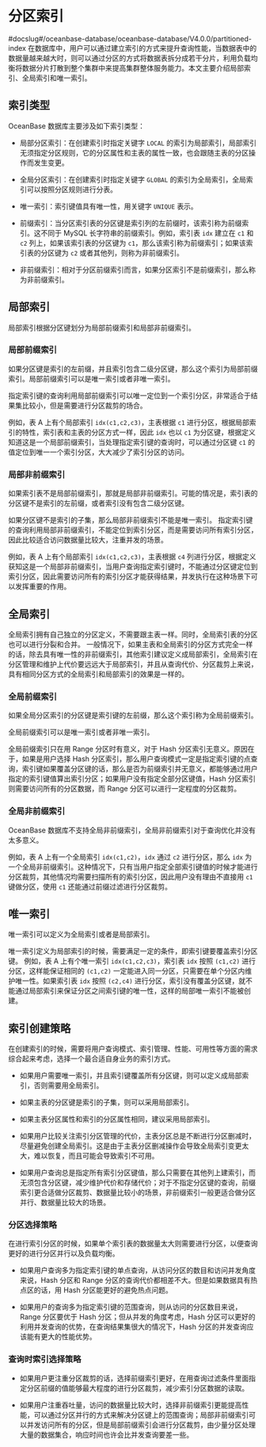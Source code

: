 分区索引 
=========================
#docslug#/oceanbase-database/oceanbase-database/V4.0.0/partitioned-index
在数据库中，用户可以通过建立索引的方式来提升查询性能，当数据表中的数据量越来越大时，则可以通过分区的方式将数据表拆分成若干分片，利用负载均衡将数据分片打散到整个集群中来提高集群整体服务能力。本文主要介绍局部索引、全局索引和唯一索引。

索引类型 
-------------------------

OceanBase 数据库主要涉及如下索引类型：

* 局部分区索引：在创建索引时指定关键字 `LOCAL` 的索引为局部索引，局部索引无须指定分区规则，它的分区属性和主表的属性一致，也会跟随主表的分区操作而发生变更。

  

* 全局分区索引：在创建索引时指定关键字 `GLOBAL` 的索引为全局索引，全局索引可以按照分区规则进行分表。

  

* 唯一索引：索引键值具有唯一性，用关键字 `UNIQUE` 表示。

  

* 前缀索引：当分区索引表的分区键是索引列的左前缀时，该索引称为前缀索引。这不同于 MySQL 长字符串的前缀索引。例如，索引表 `idx` 建立在 `c1` 和 `c2` 列上，如果该索引表的分区键为 `c1`，那么该索引称为前缀索引；如果该索引表的分区键为 `c2` 或者其他列，则称为非前缀索引。

  

* 非前缀索引：相对于分区前缀索引而言，如果分区索引不是前缀索引，那么称为非前缀索引。

  




局部索引 
-------------------------

局部索引根据分区键划分为局部前缀索引和局部非前缀索引。

### 局部前缀索引 

如果分区键是索引的左前缀，并且索引包含二级分区键，那么这个索引为局部前缀索引。局部前缀索引可以是唯一索引或者非唯一索引。

指定索引键的查询利用局部前缀索引可以唯一定位到一个索引分区，非常适合于结果集比较小，但是需要进行分区裁剪的场合。

例如，表 A 上有个局部索引 `idx(c1,c2,c3)`，主表根据 `c1` 进行分区，根据局部索引的特性，索引表和主表的分区方式一样，因此 `idx` 也以 `c1` 为分区键，根据定义知道这是一个局部前缀索引，当处理指定索引键的查询时，可以通过分区键 `c1` 的值定位到唯一一个索引分区，大大减少了索引分区的访问。

### 局部非前缀索引 

如果索引表不是局部前缀索引，那就是局部非前缀索引。可能的情况是，索引表的分区键不是索引的左前缀，或者索引没有包含二级分区键。

如果分区键不是索引的子集，那么局部非前缀索引不能是唯一索引。
指定索引键的查询利用局部非前缀索引，不能定位到索引分区，而是需要访问所有索引分区，因此比较适合访问数据量比较大，注重并发的场景。

例如，表 A 上有个局部索引 `idx(c1,c2,c3)`，主表根据 `c4` 列进行分区，根据定义获知这是一个局部非前缀索引，当用户查询指定索引键时，不能通过分区键定位到索引分区，因此需要访问所有的索引分区才能获得结果，并发执行在这种场景下可以发挥重要的作用。

全局索引 
-------------------------

全局索引拥有自己独立的分区定义，不需要跟主表一样。同时，全局索引表的分区也可以进行分裂和合并。
一般情况下，如果主表和全局索引的分区方式完全一样的话，除去具有唯一性的非前缀索引，其他索引建议定义成局部索引，全局索引在分区管理和维护上代价要远远大于局部索引，并且从查询代价、分区裁剪上来说，具有相同分区方式的全局索引和局部索引的效果是一样的。

### 全局前缀索引 

如果全局分区索引的分区键是索引键的左前缀，那么这个索引称为全局前缀索引。

全局前缀索引可以是唯一索引或者非唯一索引。

全局前缀索引只在用 Range 分区时有意义，对于 Hash 分区索引无意义。原因在于，如果是用户选择 Hash 分区索引，那么用户查询模式一定是指定索引键的点查询，索引键如果覆盖分区键的话，那么是否为前缀索引并无意义，都能够通过用户指定的索引键值算出索引分区；如果用户没有指定全部分区键值，Hash 分区索引则需要访问所有的分区数据，而 Range 分区可以进行一定程度的分区裁剪。

### 全局非前缀索引 

OceanBase 数据库不支持全局非前缀索引，全局非前缀索引对于查询优化并没有太多意义。

例如，表 A 上有一个全局索引 `idx(c1,c2)`，`idx` 通过 `c2` 进行分区，那么 `idx` 为一个全局非前缀索引。这种情况下，只有当用户指定全部索引键值的时候才能进行分区裁剪，其他情况均需要扫描所有的索引分区，因此用户没有理由不直接用 `c1` 键做分区，使用 `c1` 还能通过前缀过滤进行分区裁剪。

唯一索引 
-------------------------

唯一索引可以定义为全局索引或者是局部索引。

唯一索引定义为局部索引的时候，需要满足一定的条件，即索引键要覆盖索引分区键。
例如，表 A 上有个唯一索引 `idx(c1,c2,c3)`，索引表 `idx` 按照 `(c1,c2)` 进行分区，这样能保证相同的 `(c1,c2)` 一定能进入同一分区，只需要在单个分区内维护唯一性。如果索引表 `idx` 按照 `(c2,c4)` 进行分区，索引没有覆盖分区键，就不能通过局部索引来保证分区之间索引键的唯一性，这样的局部唯一索引不能被创建。

索引创建策略 
---------------------------

在创建索引的时候，需要将用户查询模式、索引管理、性能、可用性等方面的需求综合起来考虑，选择一个最合适自身业务的索引方式。

* 如果用户需要唯一索引，并且索引键覆盖所有分区键，则可以定义成局部索引，否则需要用全局索引。

  

* 如果主表的分区键是索引的子集，则可以采用局部索引。

  

* 如果主表分区属性和索引的分区属性相同，建议采用局部索引。

  

* 如果用户比较关注索引分区管理的代价，主表分区总是不断进行分区删减时，尽量避免创建全局索引。这是由于主表分区删减操作会导致全局索引变更太大，难以恢复，而且可能会导致索引不可用。

  

* 如果用户查询总是指定所有索引分区键值，那么只需要在其他列上建索引，而无须包含分区键，减少维护代价和存储代价；对于不指定分区键的查询，前缀索引更合适做分区裁剪、数据量比较小的场景，非前缀索引一般更适合做分区并行、数据量比较大的场景。

  




### 分区选择策略 

在进行索引分区的时候，如果单个索引表的数据量太大则需要进行分区，以便查询更好的进行分区并行以及负载均衡。

* 如果用户查询多为指定索引键的单点查询，从访问分区的数目和访问并发角度来说，Hash 分区和 Range 分区的查询代价都相差不大。但是如果数据具有热点区的话，用 Hash 分区能更好的避免热点问题。

  

* 如果用户的查询多为指定索引键的范围查询，则从访问的分区数目来说，Range 分区要优于 Hash 分区；但从并发的角度考虑，Hash 分区可以更好的利用并发查询的优势，在查询结果集很大的情况下，Hash 分区的并发查询应该能有更大的性能优势。

  




### 查询时索引选择策略 

* 如果用户更注重分区裁剪的话，选择前缀索引更好，在用查询过滤条件里面指定分区前缀的值能够最大程度的进行分区裁剪，减少索引分区数据的读取。

  

* 如果用户注重吞吐量，访问的数据量比较大时，选择非前缀索引更能提高性能，可以通过分区并行的方式来解决分区键上的范围查询；局部非前缀索引可以并发访问所有的分区，但是局部前缀索引会进行分区裁剪，由少量分区处理大量的数据集合，响应时间也许会比并发查询要差一些。

  



